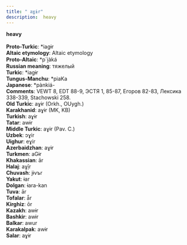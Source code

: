 ```yaml
---
title: " aɣɨr"
description:  heavy
---
```

<strong> heavy</strong><br><br>
<strong>Proto-Turkic</strong>:  *iagɨr<br>
<strong>Altaic etymology</strong>:  Altaic etymology<br>
<strong> Proto-Altaic</strong>:  *p`i̯àká<br>
<strong>Russian meaning</strong>:  тяжелый<br>
<strong>Turkic</strong>:  *iagɨr<br>
<strong>Tungus-Manchu</strong>:  *piaKa<br>
<strong>Japanese</strong>:  *pànkiá-<br>
<strong>Comments</strong>:  VEWT 8, EDT 88-9, ЭСТЯ 1, 85-87, Егоров 82-83, Лексика 338-339, Stachowski 258.<br>
<strong>Old Turkic</strong>:  aɣɨr (Orkh., OUygh.)<br>
<strong>Karakhanid</strong>:  aɣɨr (MK, KB)<br>
<strong>Turkish</strong>:  aɣɨr<br>
<strong>Tatar</strong>:  awɨr<br>
<strong>Middle Turkic</strong>:  aɣɨr (Pav. C.)<br>
<strong>Uzbek</strong>:  ɔɣir<br>
<strong>Uighur</strong>:  eɣir<br>
<strong>Azerbaidzhan</strong>:  aɣɨr<br>
<strong>Turkmen</strong>:  aGɨr<br>
<strong>Khakassian</strong>:  ār<br>
<strong>Halaj</strong>:  aɣị̄r<br>
<strong>Chuvash</strong>:  jɨvъr<br>
<strong>Yakut</strong>:  ɨar<br>
<strong>Dolgan</strong>:  ɨara-kan<br>
<strong>Tuva</strong>:  ār<br>
<strong>Tofalar</strong>:  ā̃r<br>
<strong>Kirghiz</strong>:  ōr<br>
<strong>Kazakh</strong>:  awɨr<br>
<strong>Bashkir</strong>:  awɨr<br>
<strong>Balkar</strong>:  awur<br>
<strong>Karakalpak</strong>:  awɨr<br>
<strong>Salar</strong>:  aɣɨr<br>


